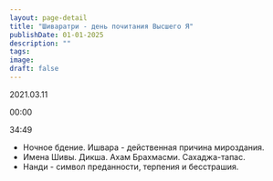 ```yaml
---
layout: page-detail
title: "Шиваратри - день почитания Высшего Я"
publishDate: 01-01-2025
description: ""
tags:
image:
draft: false
---
```


2021.03.11

00:00 

34:49 

* Ночное бдение. Ишвара - действенная причина мироздания.
* Имена Шивы. Дикша. Ахам Брахмасми. Сахаджа-тапас.
* Нанди - символ преданности, терпения и бесстрашия.

  
